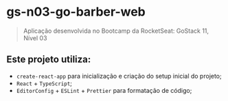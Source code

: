 # gs-n03-go-barber-web

> Aplicação desenvolvida no Bootcamp da RocketSeat: GoStack 11, Nível 03

## Este projeto utiliza:

- `create-react-app` para inicialização e criação do setup inicial do projeto;
- `React` + `TypeScript`;
- `EditorConfig` + `ESLint` + `Prettier` para formatação de código;

